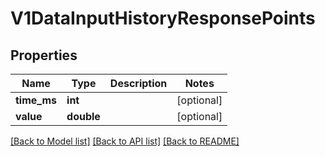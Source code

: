 # V1DataInputHistoryResponsePoints

## Properties
Name | Type | Description | Notes
------------ | ------------- | ------------- | -------------
**time_ms** | **int** |  | [optional] 
**value** | **double** |  | [optional] 

[[Back to Model list]](../README.md#documentation-for-models) [[Back to API list]](../README.md#documentation-for-api-endpoints) [[Back to README]](../README.md)


